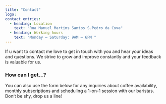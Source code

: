 ```yaml
---
title: "Contact"
logo: 
contact_entries:
  - heading: Location
    text: "Rua Manuel Martins Santos S.Pedro da Cova"
  - heading: Working hours
    text: "Monday – Saturday: 9AM – 6PM "
---
```


If u want to contact me  love to get in touch with you and hear your ideas and
questions. We strive to grow and improve constantly and your feedback
is valuable for us.

<h3 class="f4 b lh-title mb2">How can I get…?</h3>

You can also use the form below for any inquiries about coffee
availability, monthly subscriptions and scheduling a 1-on-1 session
with our baristas. Don’t be shy, drop us a line!

